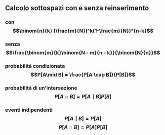## Calcolo sottospazi con e senza reinserimento
### con $$\binom{n}{k} (\frac{m}{N})^k(1-\frac{m}{N})^{n-k}$$

### senza $$\frac{\binom{m}{k}\binom{N - m}{n - k}}{\binom{N}{n}}$$
### probabilitá condizionata $$P[A\mid B] = \frac{P[A \cap B]}{P[B]}$$
### probabilitá di un'intersezione $$P[A\cap B] = P[A\mid B]P[B]$$
### eventi indipendenti $$P[A\mid B] = P[A]$$$$P[A\cap B] = P[A]P[B]$$
